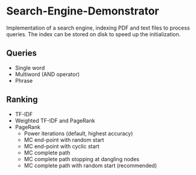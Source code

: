 # Search-Engine-Demonstrator

Implementation of a search engine, indexing PDF and text files to process queries. The index can be stored on disk to speed up the initialization.

Queries
---------------
- Single word
- Multiword (AND operator)
- Phrase

Ranking
---------------
- TF-IDF
- Weighted TF-IDF and PageRank
- PageRank
    - Power iterations (default, highest accuracy)
    - MC end-point with random start
    - MC end-point with cyclic start
    - MC complete path
    - MC complete path stopping at dangling nodes
    - MC complete path with random start (recommended)
